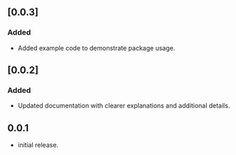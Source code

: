 ## [0.0.3]

### Added
- Added example code to demonstrate package usage.

## [0.0.2]

### Added
- Updated documentation with clearer explanations and additional details.


## 0.0.1

* initial release.